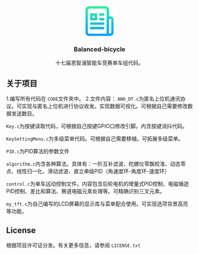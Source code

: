 <a id="readme-top"></a>
<!-- PROJECT LOGO -->
<br />
<div align="center">
  <a >
    <img src="logo.png" alt="Logo" width="80" height="80">
  </a>

<h3 align="center">Balanced-bicycle</h3>

  <p align="center">
    十七届恩智浦智能车竞赛单车组代码。

  </p>
</div>







<!-- ABOUT THE PROJECT -->
## 关于项目
1.编写所有代码在 `CODE`文件夹中。
2.文件内容：
`ANO_DT.c`为匿名上位机通讯协议。可实现与匿名上位机进行协议收发。实现数据可视化。可根据自己需要修改数据发送数目。

`Key.c`为按键读取代码，可根据自己按键GPIO口修改引脚。内含按键消抖代码。

`KeySettingMenu.c`为多级菜单代码。可根据自己需要移植。可拓展多级菜单。

`PID.c`为PID算法的参数文件

`algorithm.c`内含各种算法。具体有：一阶互补滤波、陀螺仪零飘校准、动态零点、线性归一化、滑动滤波、直立串级PID（角速度环-角度环-速度环）

`control.c`为单车运动控制文件。内容包含后轮电机的增量式PID控制、电磁循迹PID控制、差比和算法、赛道电磁元素处理等。可精确识别三叉元素。

`my_tft.c`为自己编写的LCD屏幕的显示库与菜单配合使用。可实现选项背景高亮等功能。


<!-- LICENSE -->
## License

根据项目许可证分发。有关更多信息，请参阅 `LICENSE.txt`



<!-- ACKNOWLEDGMENTS -->



<!-- MARKDOWN LINKS & IMAGES -->
<!-- https://www.markdownguide.org/basic-syntax/#reference-style-links -->

